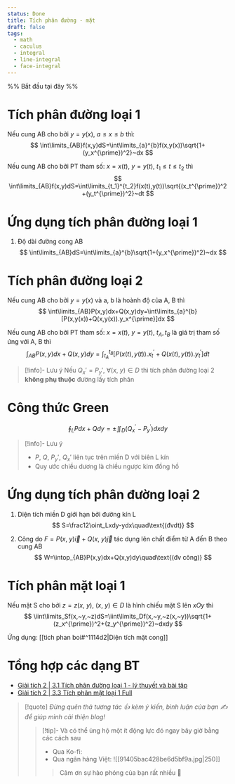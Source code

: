 ```yaml
---
status: Done
title: Tích phân đường - mặt
draft: false
tags:
  - math
  - caculus
  - integral
  - line-integral
  - face-integral
---
```

%% Bắt đầu tại đây %%
# Tích phân đường loại 1
Nếu cung AB cho bởi $y=y(x),~a≤x≤b$ thì:
$$
\int\limits_{AB}f(x,y)dS=\int\limits_{a}^{b}f(x,y(x))\sqrt{1+(y_x^{\prime})^2}~dx
$$

Nếu cung AB cho bởi PT tham số: $x=x(t),~y=y(t),~t_1 ≤ t ≤ t_2$ thì
$$
\int\limits_{AB}f(x,y)dS=\int\limits_{t_1}^{t_2}f(x(t),y(t))\sqrt{(x_t^{\prime})^2+(y_t^{\prime})^2}~dt
$$

# Ứng dụng tích phân đường loại 1
1. Độ dài đường cong AB
$$
\int\limits_{AB}dS=\int\limits_{a}^{b}\sqrt{1+(y_x^{\prime})^2}~dx
$$

# Tích phân đường loại 2
Nếu cung AB cho bởi $y=y(x)$ và a, b là hoành độ của A, B thì
$$
\int\limits_{AB}P(x,y)dx+Q(x,y)dy=\int\limits_{a}^{b}[P(x,y(x))+Q(x,y(x)).y_x^{\prime}]dx
$$

Nếu cung AB cho bởi PT tham số: $x=x(t),~y=y(t),~t_A, t_B$ là giá trị tham số ứng với A, B thì
$$
\int_{AB}P(x,y)dx+Q(x,y)dy=\int_{t_A}^{t_B}[P(x(t),y(t)).x_t^{\prime}+Q(x(t),y(t)).y_t^{\prime}]dt
$$

> [!info]- Lưu ý
> Nếu $Q_x'=P_y',~\forall(x,~y)\in D$ thì tích phân đường loại 2 **không phụ thuộc** đường lấy tích phân

# Công thức Green
$$
\oint_LPdx+Qdy=\pm\iint_D(Q_x^{\prime}-P_y^{\prime})dxdy
$$

> [!info]- Lưu ý
> - $P,~Q,~P_y',~Q_x'$ liên tục trên miền D với biên L kín
> - Quy ước chiều dương là chiều ngược kim đồng hồ

# Ứng dụng tích phân đường loại 2
1. Diện tích miền D giới hạn bởi đường kín L
$$
S=\frac12\oint_Lxdy-ydx\quad\text{(đvdt)}
$$

2. Công do $F=P(x,~y)\vec i+Q(x,~y)\vec j$ tác dụng lên chất điểm từ A đến B theo cung AB
$$
W=\intop_{AB}P(x,y)dx+Q(x,y)dy\quad\text{(đv công)}
$$

# Tích phân mặt loại 1
Nếu mặt S cho bởi $z=z(x,~y),~(x,~y)\in D$ là hình chiếu mặt S lên $xOy$ thì
$$
\iint\limits_Sf(x,~y,~z)dS=\iint\limits_Df(x,~y,~z(x,~y))\sqrt{1+(z_x^{\prime})^2+(z_y^{\prime})^2}~dxdy
$$

Ứng dụng: [[tich phan boi#^1114d2|Diện tích mặt cong]]

# Tổng hợp các dạng BT
- [Giải tích 2 | 3.1 Tích phân đường loại 1 - lý thuyết và bài tập](https://youtu.be/F4DM2VihM3E?si=IMRtPqAhpf4MXKAY)
- [Giải tích 2 | 3.3 Tích phân mặt loại 1 Full](https://youtu.be/O7BSLMZlHkU?si=wRNeTfdl2BPZoo-j)

> [!quote]
> *Đừng quên thả tương tác 👍 kèm ý kiến, bình luận của bạn ✍️ để giúp mình cải thiện blog!* 
> > [!tip]- Và có thể ủng hộ một ít động lực đó ngay bây giờ bằng các cách sau
> > - Qua Ko-fi: <script type='text/javascript' src='https://storage.ko-fi.com/cdn/widget/Widget_2.js'></script><script type='text/javascript'>kofiwidget2.init('Support Me', '#29abe0', 'M4M111S8CI');kofiwidget2.draw();</script>
> > - Qua ngân hàng Việt:
> >   ![[91405bac428be6d5bf9a.jpg|250]]
> > > Cảm ơn sự hào phóng của bạn rất nhiều 🥰
